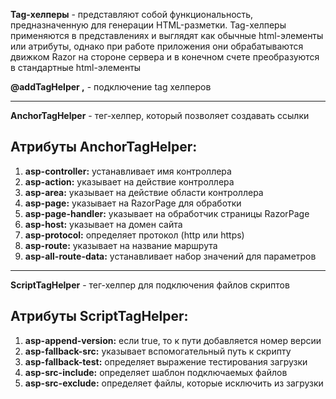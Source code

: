 **Tag-хелперы** - представляют собой функциональность, предназначенную для генерации HTML-разметки. Tag-хелперы применяются в представлениях и выглядят как обычные html-элементы или атрибуты, однако при работе приложения они обрабатываются движком Razor на стороне сервера и в конечном счете преобразуются в стандартные html-элементы

**\@‌addTagHelper ,** - подключение tag хелперов

---

**AnchorTagHelper** - тег-хелпер, который позволяет создавать ссылки

## Атрибуты AnchorTagHelper:

1. **asp-controller:** устанавливает имя контроллера
2. **asp-action:** указывает на действие контроллера
3. **asp-area:** указывает на действие области контроллера
4. **asp-page:** указывает на RazorPage для обработки
5. **asp-page-handler:** указывает на обработчик страницы RazorPage
6. **asp-host:** указывает на домен сайта
7. **asp-protocol:** определяет протокол (http или https)
8. **asp-route:** указывает на название маршрута
9. **asp-all-route-data:** устанавливает набор значений для параметров

---

**ScriptTagHelper** - тег-хелпер для подключения файлов скриптов

## Атрибуты ScriptTagHelper:

1. **asp-append-version:** если true, то к пути добавляется номер версии
2. **asp-fallback-src:** указывает вспомогательный путь к скрипту
3. **asp-fallback-test:** определяет выражение тестирования загрузки
4. **asp-src-include:** определяет шаблон подключаемых файлов
5. **asp-src-exclude:** определяет файлы, которые исключить из загрузки